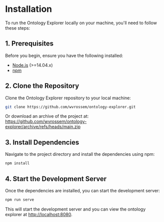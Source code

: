 # Installation

To run the Ontology Explorer locally on your machine, you'll need to follow these steps:

## 1. Prerequisites

Before you begin, ensure you have the following installed:

- [Node.js](https://nodejs.org/) (>=14.04.x)
- [npm](https://www.npmjs.com/)

## 2. Clone the Repository

Clone the Ontology Explorer repository to your local machine:

```bash
git clone https://github.com/wvrossem/ontology-explorer.git
```

Or download an archive of the project at: <https://github.com/wvrossem/ontology-explorer/archive/refs/heads/main.zip>

## 3. Install Dependencies

Navigate to the project directory and install the dependencies using npm:

```bash
npm install
```

## 4. Start the Development Server

Once the dependencies are installed, you can start the development server:

```bash
npm run serve
```

This will start the development server and you can view the ontology explorer at <http://localhost:8080>.
